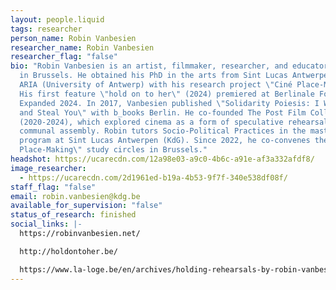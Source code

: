 ```yaml
---
layout: people.liquid
tags: researcher
person_name: Robin Vanbesien
researcher_name: Robin Vanbesien
researcher_flag: "false"
bio: "Robin Vanbesien is an artist, filmmaker, researcher, and educator, based
  in Brussels. He obtained his PhD in the arts from Sint Lucas Antwerpen (KdG) /
  ARIA (University of Antwerp) with his research project \"Ciné Place-Making.\"
  His first feature \"hold on to her\" (2024) premiered at Berlinale Forum
  Expanded 2024. In 2017, Vanbesien published \"Solidarity Poiesis: I Will Come
  and Steal You\" with b_books Berlin. He co-founded The Post Film Collective
  (2020-2024), which explored cinema as a form of speculative rehearsal and
  communal assembly. Robin tutors Socio-Political Practices in the master's
  program at Sint Lucas Antwerpen (KdG). Since 2022, he co-convenes the \"Ciné
  Place-Making\" study circles in Brussels."
headshot: https://ucarecdn.com/12a98e03-a9c0-4b6c-a91e-af3a332afdf8/
image_researcher:
  - https://ucarecdn.com/2d1961ed-b19a-4b53-9f7f-340e538df08f/
staff_flag: "false"
email: robin.vanbesien@kdg.be
available_for_supervision: "false"
status_of_research: finished
social_links: |-
  https://robinvanbesien.net/

  http://holdontoher.be/

  https://www.la-loge.be/en/archives/holding-rehearsals-by-robin-vanbesien
---
```

